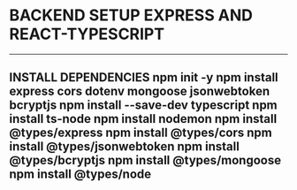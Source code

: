 # BACKEND SETUP EXPRESS AND REACT-TYPESCRIPT #
---
INSTALL DEPENDENCIES 
npm init -y
npm install express cors dotenv mongoose jsonwebtoken bcryptjs
npm install --save-dev typescript
npm install ts-node
npm install nodemon
npm install @types/express 
npm install @types/cors 
npm install @types/jsonwebtoken
npm install @types/bcryptjs
npm install @types/mongoose
npm install @types/node
---
